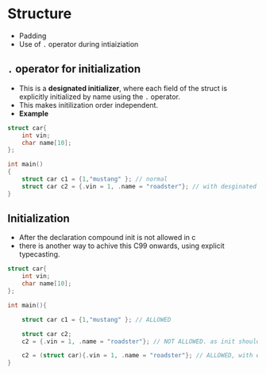 # Structure
- Padding
- Use of ` . ` operator during intiaiziation

## `.` operator for initialization
- This is a **designated initializer**, where each field of the struct is explicitly initialized by name using the `.` operator.
- This makes initilization order independent.
- **Example**
```c
struct car{
    int vin;
    char name[10];
};

int main()
{
    struct car c1 = {1,"mustang" }; // normal
    struct car c2 = {.vin = 1, .name = "roadster"}; // with desginated initializer.
}
```

## Initialization
- After the declaration compound init is not allowed in c
- there is another way to achive this C99 onwards, using explicit typecasting.
```c
struct car{
    int vin;
    char name[10];
};

int main(){

    struct car c1 = {1,"mustang" }; // ALLOWED

    struct car c2;
    c2 = {.vin = 1, .name = "roadster"}; // NOT ALLOWED. as init should be done in the declaration line itself

    c2 = (struct car){.vin = 1, .name = "roadster"}; // ALLOWED, with explicit typecasting
}
```
